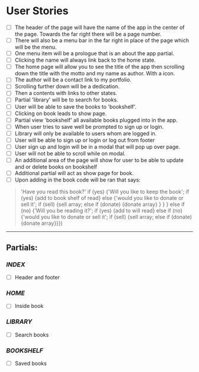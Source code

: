 User Stories
============
- [ ] The header of the page will have the name of the app in the center of the page. Towards the far right there will be a page number.
- [ ] There will also be a menu bar in the far right in place of the page which will be the menu.
- [ ] One menu item will be a prologue that is an about the app partial.
- [ ] Clicking the name will always link back to the home state.
- [ ] The home page will allow you to see the title of the app then scrolling down the title with the motto and my name as author. With a icon.
- [ ] The author will be a contact link to my portfolio.
- [ ] Scrolling further down will be a dedication.
- [ ] Then a contents with links to other states.
- [ ] Partial 'library' will be to search for books.
- [ ] User will be able to save the books to 'bookshelf'.
- [ ] Clicking on book leads to show page.
- [ ] Partial view 'bookshelf' all available books plugged into in the app.
- [ ] When user tries to save well be prompted to sign up or login.
- [ ] Library will only be available to users whom are logged in.
- [ ] User will be able to sign up or login or log out from footer
- [ ] User sign up and login will be in a modal that will pop up over page.
- [ ] User will not be able to scroll while on modal.
- [ ] An additional area of the page will show for user to be able to update and or delete books on bookshelf
- [ ] Additional partial will act as show page for book.
- [ ] Upon adding in the book code will be ran that says:
>'Have you read this book?' if (yes) {'Will you like to keep the book'; if (yes) {add to book shelf of read} else {'would you like to donate or sell it'; if (sell) {sell array; else if (donate) {donate array} } } } else if (no) {'Will you be reading it?'; if (yes) {add to will read} else if (no) {'would you like to donate or sell it'; if (sell) {sell array; else if (donate) {donate array}}})

- - - -
## Partials:

### *INDEX*
- [ ] Header and footer

### *HOME*
- [ ] Inside book

### *LIBRARY*
- [ ] Search books

### *BOOKSHELF*
- [ ] Saved books
